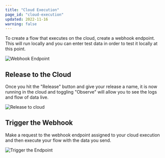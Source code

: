 ```yaml
---
title: "Cloud Execution"
page_id: "cloud-execution"
updated: 2022-11-16
warning: false
---
```


To create a flow that executes on the cloud, create a webhook endpoint. This will run locally and you can enter test data in order to test it locally at this point.

![Webhook Endpoint](https://assets.postman.com/postman-labs-docs/cloud-execution/cloud-execution-webhook-endpoint.gif)

## Release to the Cloud

Once you hit the "Release" button and give your release a name, it is now running in the cloud and toggling "Observe" will allow you to see the logs and flow of data live.

![Release to cloud](https://assets.postman.com/postman-labs-docs/cloud-execution/cloud-execution-create-release.gif)

## Trigger the Webhook

Make a request to the webhook endpoint assigned to your cloud execution and then execute your flow with the data you send.

![Trigger the Endpoint](https://assets.postman.com/postman-labs-docs/cloud-execution/cloud-execution-running-in-cloud.gif)
